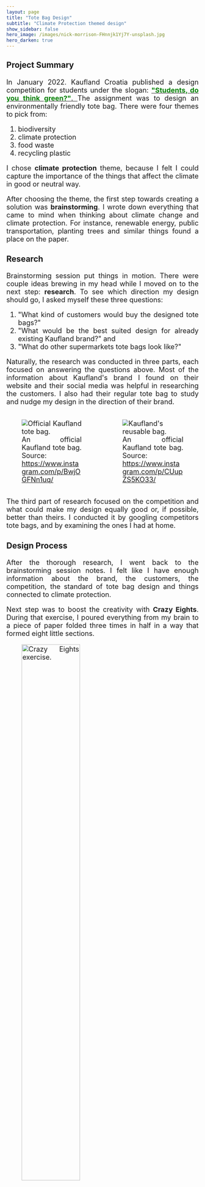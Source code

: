 ```yaml
---
layout: page
title: "Tote Bag Design"
subtitle: "Climate Protection themed design"
show_sidebar: false
hero_image: /images/nick-morrison-FHnnjk1Yj7Y-unsplash.jpg
hero_darken: true
---
```

<html lang = "en">
    <head>
      <meta charset="utf-8">
      <meta name="viewport" content="width=device-width, initial-scale=1">
    </head>
    <body>
      <div class="section is-centered" style="text-align: justify; font-size: large">
            <h3 class="is-size-4-mobile">Project Summary</h3>
            <p>In January 2022. Kaufland Croatia published a design competition
            for students under the slogan: 
            <a class="is-primary" href="https://www.kaufland.hr/akcije-novosti/dizajnom-za-dobre-stvari.html">
                <strong style="color: green">"Students, do you think green?"</strong>.
            </a>
            The assignment was to design an environmentally friendly tote bag. There were four themes to pick from: 
            <ol type="1">
                <li>biodiversity</li>
                <li>climate protection</li>
                <li>food waste</li>
                <li>recycling plastic</li>
            </ol>
            </p>
            <p>
                I chose <strong>climate protection</strong> theme, because I felt I could capture the importance of the things that affect the 
                climate in good or neutral way.
            </p>
            <p>
                After choosing the theme, the first step towards creating a solution was <strong>brainstorming</strong>.
                I wrote down everything that came to mind when thinking about climate change and climate protection. For instance, 
                renewable energy, public transportation, planting trees and similar things found a place on the paper.
            </p>
            <h3 class="is-size-4-mobile">Research</h3>
            <p>
                Brainstorming session put things in motion. There were couple ideas brewing in my head while I moved on to the
                next step: <strong>research</strong>. To see which direction my design should go, I asked myself these three 
                questions:
            </p>
            <ol type="1">
                <li>"What kind of customers would buy the designed tote bags?"</li>
                <li>"What would be the best suited design for already existing Kaufland brand?" and</li>
                <li>"What do other supermarkets tote bags look like?"</li>
            </ol>
            <p>
                Naturally, the research was conducted in three parts, each focused on answering the questions above.
                Most of the information about Kaufland's brand I found on their website and their social media was helpful
                in researching the customers. I also had their regular tote bag to study and nudge my design in the direction of 
                their brand.
            </p>
            <div class="columns">
            <div class="column">
                <figure>
                    <img src="/images/kaufland-official-tote-bag.jpg" alt="Official Kaufland tote bag.">
                    <figcaption>
                        An official Kaufland tote bag. Source: <a href="https://www.instagram.com/p/BwjOGFNn1uq/">https://www.instagram.com/p/BwjOGFNn1uq/</a>
                    </figcaption>
                </figure>
            </div>
            <div class="column">
                <figure>
                    <img src="/images/kaufland-reusable-bag.jpg" alt="Kaufland's reusable bag.">
                    <figcaption>
                        An official Kaufland tote bag. Source: <a href="https://www.instagram.com/p/CUupZS5KO33/">
                        https://www.instagram.com/p/CUupZS5KO33/</a>
                    </figcaption>
                </figure>
            </div>
            </div>
            <p>
                The third part of research focused on the competition and what could make my design equally good or, if possible, 
                better than theirs. I conducted it by googling competitors tote bags, and by examining the ones I had at home.
            </p>
            <h3 class="is-size-4-mobile">Design Process</h3>
            <p>
                After the thorough research, I went back to the brainstorming session notes. I felt like I have enough information
                about the brand, the customers, the competition, the standard of tote bag design and things connected to climate
                protection.
            </p>
            <p>
                Next step was to boost the creativity with <strong>Crazy Eights</strong>. During that exercise, I poured everything
                from my brain to a piece of paper folded three times in half in a way that formed eight little sections.
            </p>
            <figure class="is-desktop is-hidden-mobile">
                <a href="/images/crazy-eights.jpg">
                    <img src="/images/crazy-eights.jpg" width="60%" height="60%" alt="Crazy Eights exercise.">
                </a>
                <figcaption>
                    Crazy Eights exercise for climate protection design ideas. 
                </figcaption>
            </figure>
            <figure class="is-mobile is-hidden-tablet is-hidden-desktop">
                <a href="/images/crazy-eights.jpg">
                    <img src="/images/crazy-eights.jpg" alt="Crazy Eights exercise.">
                </a>
            </figure>
            <p>
                Some ideas were silly, some ideas were good but not optimal for the customers average age, and one idea clicked 
                like it was perfect. It was mosaic, a bit like the official tote bag, but in hexagons that are part of a honeycomb.
                Each hexagon represented an action we could take, or support, for climate protection. The color I wanted to use was 
                light green to emphasize the slogan of the competition: <strong>Think green</strong>.
                <br><br>
                The list of actions represented in the design:
                <ol type="1">                
                    <li>Solar energy</li>
                    <li>Wind energy</li>                
                    <li>Planting trees</li>
                    <li>Saving electricity/power</li>
                    <li>Using public transport</li>
                    <li>Electric vehicles</li>
                    <li>Biking</li>
                    <li>Using reusable (tote) bags</li>
                    <li>Recycling</li>
                </ol>
                The tenth element of the design is a bee. The bee can represent two things:
                <ul>
                    <li>It can be a regular bee who is positively affected by these actions contained in the honeycomb.</li>
                    <li>It can also represent the customer - a person who is doing his part helping the climate by recycling 
                or by reusing a tote bag instead of buying a plastic bag.</li>
                </ul>
            </p>
            <p>
                For creating the design, I followed the instructions written in the competition (regarding size, colors and such).
                The tool I used for designing the solution was <strong>Adobe Illustrator</strong>.
            </p>
            <h3 class="is-size-4-mobile">Final Design</h3>
            <figure class="is-desktop is-hidden-mobile">
            <a href="/images/Ivana-Zemberi-Zastita-Klime.png">
                <img src="/images/Ivana-Zemberi-Zastita-Klime.png" height="40%" width="40%" alt="Design Solution.">
            </a>
            </figure>
            <figure class="is-mobile is-hidden-tablet is-hidden-desktop">
            <a href="/images/Ivana-Zemberi-Zastita-Klime.png">
                <img src="/images/Ivana-Zemberi-Zastita-Klime.png" alt="Design Solution.">
            </a>
            </figure>
            <p>
                "Think green" translated to Croatian is "Mislimo zeleno", but because there is a bee in the design, I used a play 
                on words and made a smaller 'z' in front of 'zeleno'. That way it looked like the bee is buzzing the slogan. To 
                make the design more suitable for their brand, I used Kaufland's font and typed the slogan in a similar way it is 
                shown on their reusable bag above. 
            </p>
            <p>
                After finishing the design I wanted to know how it would look on an actual tote bag. So I looked for mockups on
                Freepik and Unsplash, and used <strong>Adobe Photoshop</strong> to put my design on the mockups.
            </p>
            <div class="columns">
                <div class="column">
                    <figure>
                        <a href="/images/woman-holding-a-tote-bag.png"><img src="/images/woman-holding-a-tote-bag.png" alt="Tote bag Mockup."></a>
                        <figcaption>
                            <a href='https://www.freepik.com/psd/mockup'>Mockup psd created by freepik - www.freepik.com</a>
                        </figcaption>
                    </figure>
                </div>
                <div class="column">
                    <figure>
                        <a href="/images/person-sitting-with-a-tote-bag.jpg"><img src="/images/person-sitting-with-a-tote-bag.jpg" alt="Tote bag Mockup."></a>
                        <figcaption>
                            Photo by 
                            <a href="https://unsplash.com/@mediamodifier?utm_source=unsplash&utm_medium=referral&utm_content=creditCopyText">Mediamodifier</a> on 
                            <a href="https://unsplash.com/s/photos/tote-bag?utm_source=unsplash&utm_medium=referral&utm_content=creditCopyText">Unsplash</a>
                        </figcaption>
                    </figure>
                </div>
            </div>
      </div>
    </body>
</html>